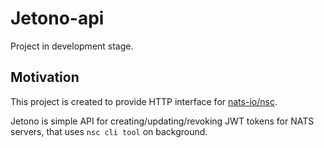 # Jetono-api

Project in development stage.

## Motivation

This project is created to provide HTTP interface for [nats-io/nsc](https://github.com/nats-io/nsc).

Jetono is simple API for creating/updating/revoking JWT tokens for NATS servers, that uses 
`nsc cli tool` on background.

